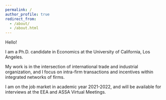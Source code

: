 ```yaml
---
permalink: /
author_profile: true
redirect_from: 
  - /about/
  - /about.html
---
```


Hello! 

I am a Ph.D. candidate in Economics at the University of California, Los Angeles. 

My work is in the intersection of international trade and industrial organization, and I focus on intra-firm transactions and incentives within integrated networks of firms. 

I am on the job market in academic year 2021-2022, and will be available for interviews at the EEA and ASSA Virtual Meetings.

